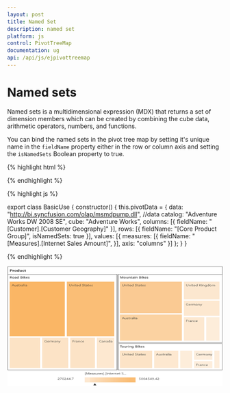 ```yaml
---
layout: post
title: Named Set
description: named set
platform: js
control: PivotTreeMap
documentation: ug
api: /api/js/ejpivottreemap
---
```


# Named sets

Named sets is a multidimensional expression (MDX) that returns a set of dimension members which can be created by combining the cube data, arithmetic operators, numbers, and functions.

You can bind the named sets in the pivot tree map by setting it's unique name in the `fieldName` property either in the row or column axis and setting the `isNamedSets` Boolean property to true.

{% highlight html %}

<template>
  <div>
   <ej-pivot-tree-map id="PivotTreeMap1" e-data-source.bind="pivotData">
    </ej-pivot-tree-map>
  </div>

  <!--Tooltip labels can be localized here-->
  <script id="tooltipTemplate" type="application/jsrender">
    <div style="background:White; color:black; font-size:12px; font-weight:normal; border: 1px solid #4D4D4D; white-space: nowrap;border-radius: 2px; margin-right: 25px; min-width: 110px;padding-right: 5px; padding-left: 5px; padding-bottom: 2px ;width: auto; height: auto;">
      <div>Measure(s) : {{:~Measures(#data)}}</div><div>Row : {{:~Row(#data)}}</div><div>Column : {{:~Column(#data)}}</div><div>Value : {{:~Value(#data)}}</div>
    </div>
  </script>
</template>

{% endhighlight %}

{% highlight js %}

export class BasicUse {
  constructor() {
    this.pivotData = {
            data: "http://bi.syncfusion.com/olap/msmdpump.dll", //data
            catalog: "Adventure Works DW 2008 SE",
            cube: "Adventure Works",
            columns: [{
               fieldName: "[Customer].[Customer Geography]"
            }],
            rows: [{
               fieldName: "[Core Product Group]",
               isNamedSets: true
            }],
            values: [{
               measures: [{
               fieldName: "[Measures].[Internet Sales Amount]",
            }],
            axis: "columns"
        }]
    };
  }
}

{% endhighlight %}

![](NamedSets_images/namedset.png)
